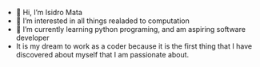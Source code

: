 - 👋 Hi, I’m Isidro Mata
- 👀 I’m interested in all things realaded to computation
- 🌱 I’m currently learning python programing, and am aspiring software developer
- It is my dream to work as a coder because it is the first thing that I have discovered about myself that I am passionate about. 

<!---
EyesOfSiva/EyesOfSiva is a ✨ special ✨ repository because its `README.md` (this file) appears on your GitHub profile.
You can click the Preview link to take a look at your changes.
--->
